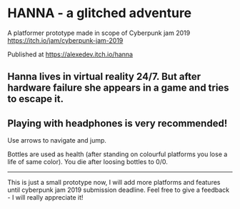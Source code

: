 # HANNA - a glitched adventure
A platformer prototype made in scope of Cyberpunk jam 2019 https://itch.io/jam/cyberpunk-jam-2019

Published at https://alexedev.itch.io/hanna

Hanna lives in virtual reality 24/7. But after hardware failure she appears in a game and tries to escape it.
---
Playing with headphones is very recommended!
---

Use arrows to navigate and jump.

Bottles are used as health (after standing on colourful platforms you lose a life of same color). You die after loosing bottles to 0/0.

---
This is just a small prototype now, I will add more platforms and features until cyberpunk jam 2019 submission deadline.
Feel free to give a feedback - I will really appreciate it!
